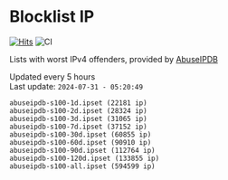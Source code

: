 # Blocklist IP

[![Hits](https://hits.seeyoufarm.com/api/count/incr/badge.svg?url=https%3A%2F%2Fgithub.com%2Fborestad%2Fblocklist-ip%2F&count_bg=%2379C83D&title_bg=%23555555&icon=&icon_color=%23E7E7E7&title=hits&edge_flat=false)](https://hits.seeyoufarm.com)  ![CI](https://img.shields.io/github/workflow/status/borestad/blocklist-ip/CI?style=flat-square)

Lists with worst IPv4 offenders, provided by [AbuseIPDB](https://www.abuseipdb.com/)

<!-- FOOTER-PLACEHOLDER -->
Updated every 5 hours<br>
Last update: `2024-07-31 - 05:20:49`
```
abuseipdb-s100-1d.ipset (22181 ip)
abuseipdb-s100-2d.ipset (28324 ip)
abuseipdb-s100-3d.ipset (31065 ip)
abuseipdb-s100-7d.ipset (37152 ip)
abuseipdb-s100-30d.ipset (60855 ip)
abuseipdb-s100-60d.ipset (90910 ip)
abuseipdb-s100-90d.ipset (112764 ip)
abuseipdb-s100-120d.ipset (133855 ip)
abuseipdb-s100-all.ipset (594599 ip)
```
